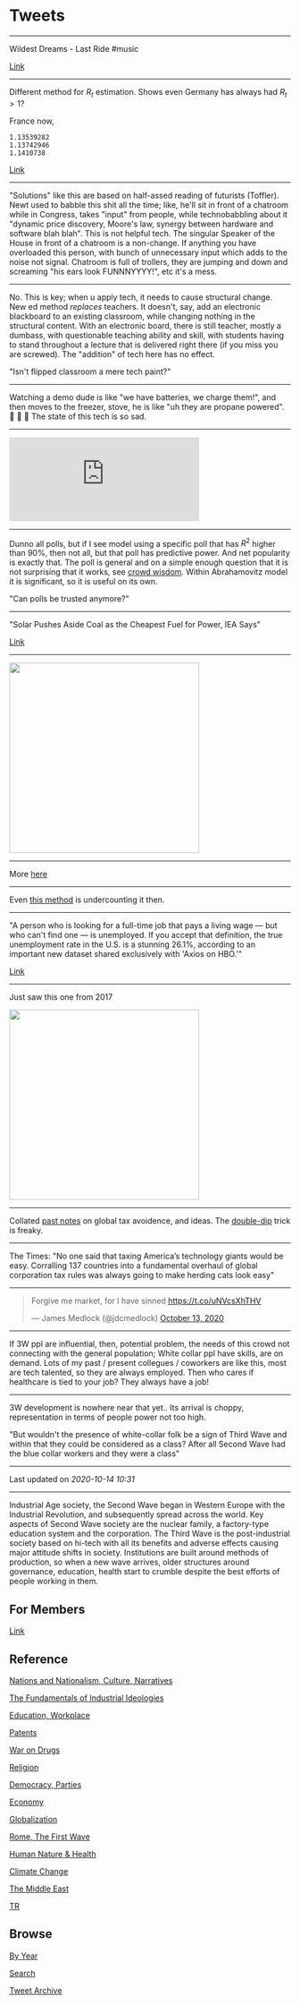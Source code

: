 # Tweets

---

Wildest Dreams - Last Ride \#music

[Link](https://youtu.be/C-MIbOs34_g)

---

Different method for $R_t$ estimation. Shows even Germany has always
had $R_t > 1$?

France now,

```
1.13539282
1.13742946
1.1410738
```

[Link](2020/02/corona.md#Rt)

---

"Solutions" like this are based on half-assed reading of futurists
(Toffler). Newt used to babble this shit all the time; like, he'll sit
in front of a chatroom while in Congress, takes "input" from people,
while technobabbling about it "dynamic price discovery, Moore's law,
synergy between hardware and software blah blah". This is not helpful
tech. The singular Speaker of the House in front of a chatroom is a
non-change. If anything you have overloaded this person, with bunch of
unnecessary input which adds to the noise not signal. Chatroom is full
of trollers, they are jumping and down and screaming "his ears look
FUNNNYYYY!", etc it's a mess. 

---

No. This is key; when u apply tech, it needs to cause structural
change. New ed method *replaces* teachers. It doesn't, say, add an
electronic blackboard to an existing classroom, while changing nothing
in the structural content. With an electronic board, there is still
teacher, mostly a dumbass, with questionable teaching ability and
skill, with students having to stand throughout a lecture that is
delivered right there (if you miss you are screwed). The "addition" of
tech here has no effect.

"Isn't flipped classroom a mere tech paint?"

---

Watching a demo dude is like "we have batteries, we charge them!", and
then moves to the freezer, stove, he is like "uh they are propane
powered". 🤣 🤣 🤣 The state of this tech is so sad.

---

<iframe width="340" src="https://www.youtube.com/embed/nkFdOb50rg0" frameborder="0" allow="accelerometer; autoplay; clipboard-write; encrypted-media; gyroscope; picture-in-picture" allowfullscreen></iframe>

---

Dunno all polls, but if I see model using a specific poll that has
$R^2$ higher than 90%, then not all, but that poll has predictive
power. And net popularity is exactly that. The poll is general and on
a simple enough question that it is not surprising that it works, see
[crowd wisdom](2020/07/crowd-wisdom.md). Within Abrahamovitz model it
is significant, so it is useful on its own.

"Can polls be trusted anymore?"

---

"Solar Pushes Aside Coal as the Cheapest Fuel for Power, IEA Says"

[Link](https://www.bloomberg.com/news/articles/2020-10-13/solar-pushes-aside-coal-as-the-favorite-fuel-for-power-iea-says)

---

<img width="340" src="https://pbs.twimg.com/media/EkOmATjWkAUKunD?format=jpg&name=small"/>

---

More [here](https://www.lisep.org/)

---

Even [this method](2019/05/stats.md#unempl) is undercounting it then.

---

"A person who is looking for a full-time job that pays a living wage —
but who can't find one — is unemployed. If you accept that definition,
the true unemployment rate in the U.S. is a stunning 26.1%, according
to an important new dataset shared exclusively with 'Axios on HBO.'"

[Link](https://www.axios.com/americas-true-unemployment-rate-6e34decb-c274-4feb-a4af-ffac8cf5840d.html)

---

Just saw this one from 2017

<img width="340" src="https://muratk3n.github.io/thirdwave/en/2017/10/DK5EzC2X0AApM-b.jpg"/>

---

Collated [past notes](2017/10/tax-avoidence-tricks.md) on global tax
avoidence, and ideas. The
[double-dip](2017/10/tax-avoidence-tricks.md#doubleDip) trick is
freaky.

---

The Times: "No one said that taxing America’s technology giants would
be easy. Corralling 137 countries into a fundamental overhaul of
global corporation tax rules was always going to make herding cats
look easy"

---

<blockquote class="twitter-tweet"><p lang="en" dir="ltr">Forgive me market, for I have sinned <a href="https://t.co/uNVcsXhTHV">https://t.co/uNVcsXhTHV</a></p>&mdash; James Medlock (@jdcmedlock) <a href="https://twitter.com/jdcmedlock/status/1316052977107386368?ref_src=twsrc%5Etfw">October 13, 2020</a></blockquote> <script async src="https://platform.twitter.com/widgets.js" charset="utf-8"></script>

---

If 3W ppl are influential, then, potential problem, the needs of this
crowd not connecting with the general population; White collar ppl
have skills, are on demand. Lots of my past / present collegues /
coworkers are like this, most are tech talented, so they are always
employed. Then who cares if healthcare is tied to your job? They
always have a job!

---

3W development is nowhere near that yet.. Its arrival is choppy,
representation in terms of people power not too high.

"But wouldn't the presence of white-collar folk be a sign of Third
Wave and within that they could be considered as a class? After all
Second Wave had the blue collar workers and they were a class"

---

Last updated on *2020-10-14 10:31*

---

Industrial Age society, the Second Wave began in Western Europe with
the Industrial Revolution, and subsequently spread across the
world. Key aspects of Second Wave society are the nuclear family, a
factory-type education system and the corporation. The Third Wave is
the post-industrial society based on hi-tech with all its benefits and
adverse effects causing major attitude shifts in society. Institutions
are built around methods of production, so when a new wave arrives,
older structures around governance, education, health start to crumble
despite the best efforts of people working in them.

## For Members

[Link](https://thirdwave-members.herokuapp.com)

## Reference

[Nations and Nationalism, Culture, Narratives](/2013/02/nations-and-nationalism.md)

[The Fundamentals of Industrial Ideologies](/2011/04/fundamentals-of-industrial-ideologies.md)

[Education, Workplace](2017/09/education-workplace.md)

[Patents](/2018/09/patents.md)

[War on Drugs](/2019/11/war-on-drugs.md)

[Religion](/2015/04/god-religion.md)

[Democracy, Parties](/2016/11/democracy.md)

[Economy](/2018/05/economy.md)

[Globalization](/2018/09/globalization.md)

[Rome, The First Wave](/2017/12/rome.md)

[Human Nature & Health](/2020/07/human-nature.md)

[Climate Change](/2018/12/climate.md)

[The Middle East](/2019/07/middleeast.md)

[TR](../tr)

## Browse

[By Year](years.md)

[Search](search.html)

[Tweet Archive](/tweets/README.md)




